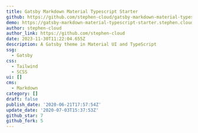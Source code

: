 ```yaml
---
title: Gatsby Markdown Material Typescript Starter
github: https://github.com/stephen-cloud/gatsby-markdown-material-typescript-starter
demo: https://gatsby-markdown-material-typescript-starter.stephen.cloud/
author: stephen-cloud
author_link: https://github.com/stephen-cloud
date: 2023-11-30T11:22:04.655Z
description: A Gatsby theme in Material UI and TypeScript
ssg:
  - Gatsby
css:
  - Tailwind
  - SCSS
ui: []
cms:
  - Markdown
category: []
draft: false
publish_date: '2020-06-21T17:57:54Z'
update_date: '2020-07-03T15:37:53Z'
github_star: 7
github_fork: 5
---
```

